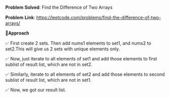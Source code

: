 𝐏𝐫𝐨𝐛𝐥𝐞𝐦 𝐒𝐨𝐥𝐯𝐞𝐝: Find the Difference of Two Arrays

𝐏𝐫𝐨𝐛𝐥𝐞𝐦 𝐋𝐢𝐧𝐤: https://leetcode.com/problems/find-the-difference-of-two-arrays/



📌𝐀𝐩𝐩𝐫𝐨𝐚𝐜𝐡

✅ First create 2 sets. Then add nums1 elements to set1, and nums2 to set2.This will give us 2 sets with unique elements only.

✅ Now,  just iterate to all elements of set1 and add those elements to first sublist of result list, which are not in set2.

✅ Similarly, iterate to all elements of set2 and add those elements to second sublist of result list, which are not in set1.

✅ Now, we got our result list.
